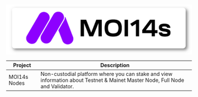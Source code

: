 <p align="center">
<img sizes="(max-width: 600px) 480px, 800px" src="https://raw.githubusercontent.com/MOI14s/.github/main/profile/MOI14s.png">

| Project | Description |
| -----------  | ------ |
| MOI14s Nodes | Non-custodial platform where you can stake and view information about Testnet & Mainet Master Node, Full Node and Validator. |
</p>
